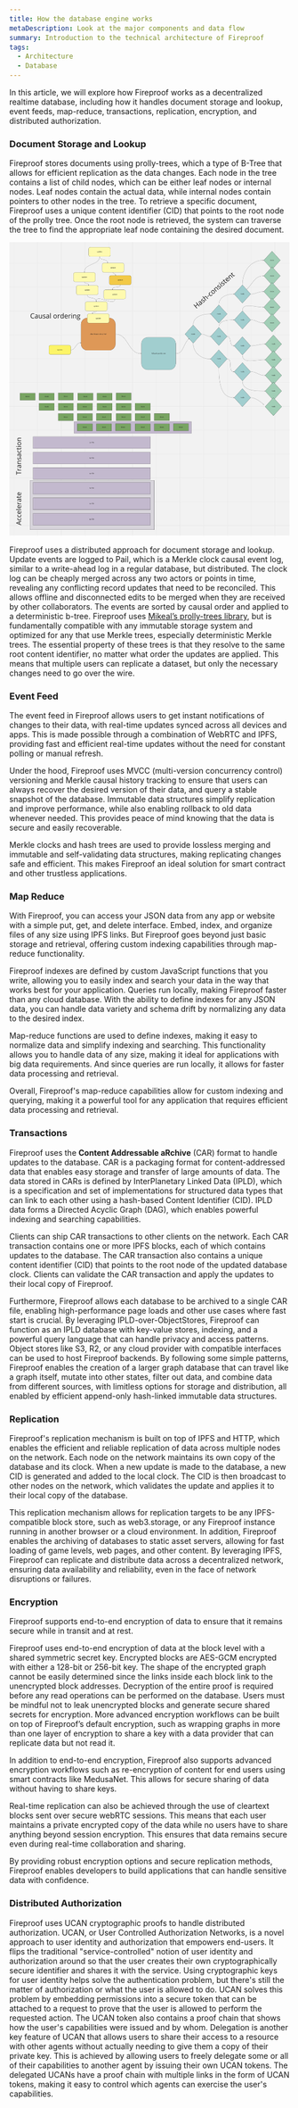 ```yaml
---
title: How the database engine works
metaDescription: Look at the major components and data flow
summary: Introduction to the technical architecture of Fireproof
tags:
  - Architecture
  - Database
---
```

In this article, we will explore how Fireproof works as a decentralized realtime database, including how it handles document storage and lookup, event feeds, map-reduce, transactions, replication, encryption, and distributed authorization.

### Document Storage and Lookup

Fireproof stores documents using prolly-trees, which a type of B-Tree that allows for efficient replication as the data changes. Each node in the tree contains a list of child nodes, which can be either leaf nodes or internal nodes. Leaf nodes contain the actual data, while internal nodes contain pointers to other nodes in the tree. To retrieve a specific document, Fireproof uses a unique content identifier (CID) that points to the root node of the prolly tree. Once the root node is retrieved, the system can traverse the tree to find the appropriate leaf node containing the desired document.

![Fireproof architecture](/static/img/architecture.png)

Fireproof uses a distributed approach for document storage and lookup. Update events are logged to Pail, which is a Merkle clock causal event log, similar to a write-ahead log in a regular database, but distributed. The clock log can be cheaply merged across any two actors or points in time, revealing any conflicting record updates that need to be reconciled. This allows offline and disconnected edits to be merged when they are received by other collaborators. The events are sorted by causal order and applied to a deterministic b-tree. Fireproof uses [Mikeal’s prolly-trees library](https://github.com/mikeal/prolly-trees), but is fundamentally compatible with any immutable storage system and optimized for any that use Merkle trees, especially deterministic Merkle trees. The essential property of these trees is that they resolve to the same root content identifier, no matter what order the updates are applied. This means that multiple users can replicate a dataset, but only the necessary changes need to go over the wire.

### Event Feed

The event feed in Fireproof allows users to get instant notifications of changes to their data, with real-time updates synced across all devices and apps. This is made possible through a combination of WebRTC and IPFS, providing fast and efficient real-time updates without the need for constant polling or manual refresh.

Under the hood, Fireproof uses MVCC (multi-version concurrency control) versioning and Merkle causal history tracking to ensure that users can always recover the desired version of their data, and query a stable snapshot of the database. Immutable data structures simplify replication and improve performance, while also enabling rollback to old data whenever needed. This provides peace of mind knowing that the data is secure and easily recoverable.

Merkle clocks and hash trees are used to provide lossless merging and immutable and self-validating data structures, making replicating changes safe and efficient. This makes Fireproof an ideal solution for smart contract and other trustless applications.

### Map Reduce

With Fireproof, you can access your JSON data from any app or website with a simple put, get, and delete interface. Embed, index, and organize files of any size using IPFS links. But Fireproof goes beyond just basic storage and retrieval, offering custom indexing capabilities through map-reduce functionality.

Fireproof indexes are defined by custom JavaScript functions that you write, allowing you to easily index and search your data in the way that works best for your application. Queries run locally, making Fireproof faster than any cloud database. With the ability to define indexes for any JSON data, you can handle data variety and schema drift by normalizing any data to the desired index.

Map-reduce functions are used to define indexes, making it easy to normalize data and simplify indexing and searching. This functionality allows you to handle data of any size, making it ideal for applications with big data requirements. And since queries are run locally, it allows for faster data processing and retrieval.

Overall, Fireproof's map-reduce capabilities allow for custom indexing and querying, making it a powerful tool for any application that requires efficient data processing and retrieval.

### Transactions

Fireproof uses the **Content Addressable aRchive** (CAR) format to handle updates to the database. CAR is a packaging format for content-addressed data that enables easy storage and transfer of large amounts of data. The data stored in CARs is defined by InterPlanetary Linked Data (IPLD), which is a specification and set of implementations for structured data types that can link to each other using a hash-based Content Identifier (CID). IPLD data forms a Directed Acyclic Graph (DAG), which enables powerful indexing and searching capabilities.

Clients can ship CAR transactions to other clients on the network. Each CAR transaction contains one or more IPFS blocks, each of which contains updates to the database. The CAR transaction also contains a unique content identifier (CID) that points to the root node of the updated database clock. Clients can validate the CAR transaction and apply the updates to their local copy of Fireproof.

Furthermore, Fireproof allows each database to be archived to a single CAR file, enabling high-performance page loads and other use cases where fast start is crucial. By leveraging IPLD-over-ObjectStores, Fireproof can function as an IPLD database with key-value stores, indexing, and a powerful query language that can handle privacy and access patterns. Object stores like S3, R2, or any cloud provider with compatible interfaces can be used to host Fireproof backends. By following some simple patterns, Fireproof enables the creation of a larger graph database that can travel like a graph itself, mutate into other states, filter out data, and combine data from different sources, with limitless options for storage and distribution, all enabled by efficient append-only hash-linked immutable data structures.

### Replication

Fireproof's replication mechanism is built on top of IPFS and HTTP, which enables the efficient and reliable replication of data across multiple nodes on the network. Each node on the network maintains its own copy of the database and its clock. When a new update is made to the database, a new CID is generated and added to the local clock. The CID is then broadcast to other nodes on the network, which validates the update and applies it to their local copy of the database.

This replication mechanism allows for replication targets to be any IPFS-compatible block store, such as web3.storage, or any Fireproof instance running in another browser or a cloud environment. In addition, Fireproof enables the archiving of databases to static asset servers, allowing for fast loading of game levels, web pages, and other content. By leveraging IPFS, Fireproof can replicate and distribute data across a decentralized network, ensuring data availability and reliability, even in the face of network disruptions or failures.

### Encryption

Fireproof supports end-to-end encryption of data to ensure that it remains secure while in transit and at rest. 

Fireproof uses end-to-end encryption of data at the block level with a shared symmetric secret key. Encrypted blocks are AES-GCM encrypted with either a 128-bit or 256-bit key. The shape of the encrypted graph cannot be easily determined since the links inside each block link to the unencrypted block addresses. Decryption of the entire proof is required before any read operations can be performed on the database. Users must be mindful not to leak unencrypted blocks and generate secure shared secrets for encryption. More advanced encryption workflows can be built on top of Fireproof’s default encryption, such as wrapping graphs in more than one layer of encryption to share a key with a data provider that can replicate data but not read it.

In addition to end-to-end encryption, Fireproof also supports advanced encryption workflows such as re-encryption of content for end users using smart contracts like MedusaNet. This allows for secure sharing of data without having to share keys.

Real-time replication can also be achieved through the use of cleartext blocks sent over secure webRTC sessions. This means that each user maintains a private encrypted copy of the data while no users have to share anything beyond session encryption. This ensures that data remains secure even during real-time collaboration and sharing.

By providing robust encryption options and secure replication methods, Fireproof enables developers to build applications that can handle sensitive data with confidence.

### Distributed Authorization

Fireproof uses UCAN cryptographic proofs to handle distributed authorization. UCAN, or User Controlled Authorization Networks, is a novel approach to user identity and authorization that empowers end-users. It flips the traditional "service-controlled" notion of user identity and authorization around so that the user creates their own cryptographically secure identifier and shares it with the service. Using cryptographic keys for user identity helps solve the authentication problem, but there's still the matter of authorization or what the user is allowed to do. UCAN solves this problem by embedding permissions into a secure token that can be attached to a request to prove that the user is allowed to perform the requested action. The UCAN token also contains a proof chain that shows how the user's capabilities were issued and by whom. Delegation is another key feature of UCAN that allows users to share their access to a resource with other agents without actually needing to give them a copy of their private key. This is achieved by allowing users to freely delegate some or all of their capabilities to another agent by issuing their own UCAN tokens. The delegated UCANs have a proof chain with multiple links in the form of UCAN tokens, making it easy to control which agents can exercise the user's capabilities.